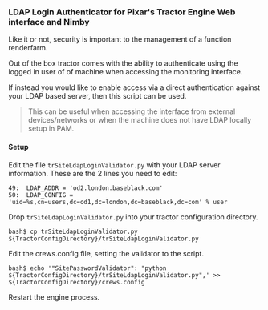 ### LDAP Login Authenticator for Pixar's Tractor Engine Web interface and Nimby

Like it or not, security is important to the management of a function renderfarm. 

Out of the box tractor comes with the ability to authenticate using the logged in user of of machine when accessing the monitoring interface. 

If instead you would like to enable access via a direct authentication against your LDAP based server, then this script can be used. 

> This can be useful when accessing the interface from external devices/networks or when the machine does not have LDAP locally setup in PAM.

#### Setup

Edit the file `trSiteLdapLoginValidator.py` with your LDAP server information. These are the 2 lines you need to edit:

    49:  LDAP_ADDR = 'od2.london.baseblack.com'
    50:  LDAP_CONFIG = 'uid=%s,cn=users,dc=od1,dc=london,dc=baseblack,dc=com' % user

Drop `trSiteLdapLoginValidator.py` into your tractor configuration directory.

    bash$ cp trSiteLdapLoginValidator.py ${TractorConfigDirectory}/trSiteLdapLoginValidator.py

Edit the crews.config file, setting the validator to the script.

    bash$ echo '"SitePasswordValidator": "python ${TractorConfigDirectory}/trSiteLdapLoginValidator.py",' >> ${TractorConfigDirectory}/crews.config

Restart the engine process. 
